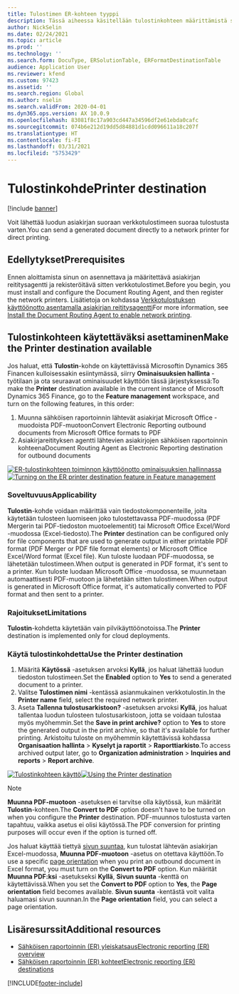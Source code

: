 ```yaml
---
title: Tulostimen ER-kohteen tyyppi
description: Tässä aiheessa käsitellään tulostinkohteen määrittämistä sähköisen raportoinnin (ER) muodon KANSIO- tai TIEDOSTO-osalla.
author: NickSelin
ms.date: 02/24/2021
ms.topic: article
ms.prod: ''
ms.technology: ''
ms.search.form: DocuType, ERSolutionTable, ERFormatDestinationTable
audience: Application User
ms.reviewer: kfend
ms.custom: 97423
ms.assetid: ''
ms.search.region: Global
ms.author: nselin
ms.search.validFrom: 2020-04-01
ms.dyn365.ops.version: AX 10.0.9
ms.openlocfilehash: 83081f8c17a903cd447a34596df2e61ebda0cafc
ms.sourcegitcommit: 074b6e212d19dd5d84881d1cdd096611a18c207f
ms.translationtype: HT
ms.contentlocale: fi-FI
ms.lasthandoff: 03/31/2021
ms.locfileid: "5753429"
---
```

# <a name="printer-destination"></a><a name="PrinterDestinationType"></a><span data-ttu-id="28bdc-103">Tulostinkohde</span><span class="sxs-lookup"><span data-stu-id="28bdc-103">Printer destination</span></span>

[!include [banner](../includes/banner.md)]

<span data-ttu-id="28bdc-104">Voit lähettää luodun asiakirjan suoraan verkkotulostimeen suoraa tulostusta varten.</span><span class="sxs-lookup"><span data-stu-id="28bdc-104">You can send a generated document directly to a network printer for direct printing.</span></span>

## <a name="prerequisites"></a><span data-ttu-id="28bdc-105">Edellytykset</span><span class="sxs-lookup"><span data-stu-id="28bdc-105">Prerequisites</span></span>

<span data-ttu-id="28bdc-106">Ennen aloittamista sinun on asennettava ja määritettävä asiakirjan reititysagentti ja rekisteröitävä sitten verkkotulostimet.</span><span class="sxs-lookup"><span data-stu-id="28bdc-106">Before you begin, you must install and configure the Document Routing Agent, and then register the network printers.</span></span> <span data-ttu-id="28bdc-107">Lisätietoja on kohdassa [Verkkotulostuksen käyttöönotto asentamalla asiakirjan reititysagentti](https://docs.microsoft.com/dynamics365/fin-ops-core/dev-itpro/analytics/install-document-routing-agent)</span><span class="sxs-lookup"><span data-stu-id="28bdc-107">For more information, see [Install the Document Routing Agent to enable network printing](https://docs.microsoft.com/dynamics365/fin-ops-core/dev-itpro/analytics/install-document-routing-agent).</span></span>

## <a name="make-the-printer-destination-available"></a><span data-ttu-id="28bdc-108">Tulostinkohteen käytettäväksi asettaminen</span><span class="sxs-lookup"><span data-stu-id="28bdc-108">Make the Printer destination available</span></span>

<span data-ttu-id="28bdc-109">Jos haluat, että **Tulostin**-kohde on käytettävissä Microsoftin Dynamics 365 Financen kulloisessakin esiintymässä, siirry **Ominaisuuksien hallinta** -työtilaan ja ota seuraavat ominaisuudet käyttöön tässä järjestyksessä:</span><span class="sxs-lookup"><span data-stu-id="28bdc-109">To make the **Printer** destination available in the current instance of Microsoft Dynamics 365 Finance, go to the **Feature management** workspace, and turn on the following features, in this order:</span></span>

1. <span data-ttu-id="28bdc-110">Muunna sähköisen raportoinnin lähtevät asiakirjat Microsoft Office -muodoista PDF-muotoon</span><span class="sxs-lookup"><span data-stu-id="28bdc-110">Convert Electronic Reporting outbound documents from Microsoft Office formats to PDF</span></span>
2. <span data-ttu-id="28bdc-111">Asiakirjareitityksen agentti lähtevien asiakirjojen sähköisen raportoinnin kohteena</span><span class="sxs-lookup"><span data-stu-id="28bdc-111">Document Routing Agent as Electronic Reporting destination for outbound documents</span></span>

<span data-ttu-id="28bdc-112">[![ER-tulostinkohteen toiminnon käyttöönotto ominaisuuksien hallinnassa](./media/ER_Destinations-EnablePrinterDestinationFeature.png)](./media/ER_Destinations-EnablePrinterDestinationFeature.png)</span><span class="sxs-lookup"><span data-stu-id="28bdc-112">[![Turning on the ER printer destination feature in Feature management](./media/ER_Destinations-EnablePrinterDestinationFeature.png)](./media/ER_Destinations-EnablePrinterDestinationFeature.png)</span></span>

### <a name="applicability"></a><span data-ttu-id="28bdc-113">Soveltuvuus</span><span class="sxs-lookup"><span data-stu-id="28bdc-113">Applicability</span></span>

<span data-ttu-id="28bdc-114">**Tulostin**-kohde voidaan määrittää vain tiedostokomponenteille, joita käytetään tulosteen luomiseen joko tulostettavassa PDF-muodossa (PDF Mergerin tai PDF-tiedoston muotoelementit) tai Microsoft Office Excel/Word -muodossa (Excel-tiedosto).</span><span class="sxs-lookup"><span data-stu-id="28bdc-114">The **Printer** destination can be configured only for file components that are used to generate output in either printable PDF format (PDF Merger or PDF file format elements) or Microsoft Office Excel/Word format (Excel file).</span></span> <span data-ttu-id="28bdc-115">Kun tuloste luodaan PDF-muodossa, se lähetetään tulostimeen.</span><span class="sxs-lookup"><span data-stu-id="28bdc-115">When output is generated in PDF format, it's sent to a printer.</span></span> <span data-ttu-id="28bdc-116">Kun tuloste luodaan Microsoft Office -muodossa, se muunnetaan automaattisesti PDF-muotoon ja lähetetään sitten tulostimeen.</span><span class="sxs-lookup"><span data-stu-id="28bdc-116">When output is generated in Microsoft Office format, it's automatically converted to PDF format and then sent to a printer.</span></span>

### <a name="limitations"></a><span data-ttu-id="28bdc-117">Rajoitukset</span><span class="sxs-lookup"><span data-stu-id="28bdc-117">Limitations</span></span>

<span data-ttu-id="28bdc-118">**Tulostin**-kohdetta käytetään vain pilvikäyttöönotoissa.</span><span class="sxs-lookup"><span data-stu-id="28bdc-118">The **Printer** destination is implemented only for cloud deployments.</span></span>

### <a name="use-the-printer-destination"></a><span data-ttu-id="28bdc-119">Käytä tulostinkohdetta</span><span class="sxs-lookup"><span data-stu-id="28bdc-119">Use the Printer destination</span></span>

1. <span data-ttu-id="28bdc-120">Määritä **Käytössä** -asetuksen arvoksi **Kyllä**, jos haluat lähettää luodun tiedoston tulostimeen.</span><span class="sxs-lookup"><span data-stu-id="28bdc-120">Set the **Enabled** option to **Yes** to send a generated document to a printer.</span></span>
2. <span data-ttu-id="28bdc-121">Valitse **Tulostimen nimi** -kentässä asianmukainen verkkotulostin.</span><span class="sxs-lookup"><span data-stu-id="28bdc-121">In the **Printer name** field, select the required network printer.</span></span>
3. <span data-ttu-id="28bdc-122">Aseta **Tallenna tulostusarkistoon?** -asetuksen arvoksi **Kyllä**, jos haluat tallentaa luodun tulosteen tulostusarkistoon, jotta se voidaan tulostaa myös myöhemmin.</span><span class="sxs-lookup"><span data-stu-id="28bdc-122">Set the **Save in print archive?** option to **Yes** to store the generated output in the print archive, so that it's available for further printing.</span></span> <span data-ttu-id="28bdc-123">Arkistoitu tuloste on myöhemmin käytettävissä kohdassa **Organisaation hallinta** \> **Kyselyt ja raportit** \> **Raporttiarkisto**.</span><span class="sxs-lookup"><span data-stu-id="28bdc-123">To access archived output later, go to **Organization administration** \> **Inquiries and reports** \> **Report archive**.</span></span>

<span data-ttu-id="28bdc-124">[![Tulostinkohteen käyttö](./media/ER_Destinations-PrinterDestination.png)](./media/ER_Destinations-PrinterDestination.png)</span><span class="sxs-lookup"><span data-stu-id="28bdc-124">[![Using the Printer destination](./media/ER_Destinations-PrinterDestination.png)](./media/ER_Destinations-PrinterDestination.png)</span></span>

> [!NOTE]
> <span data-ttu-id="28bdc-125">**Muunna PDF-muotoon** -asetuksen ei tarvitse olla käytössä, kun määrität **Tulostin**-kohteen.</span><span class="sxs-lookup"><span data-stu-id="28bdc-125">The **Convert to PDF** option doesn't have to be turned on when you configure the **Printer** destination.</span></span> <span data-ttu-id="28bdc-126">PDF-muunnos tulostusta varten tapahtuu, vaikka asetus ei olisi käytössä.</span><span class="sxs-lookup"><span data-stu-id="28bdc-126">The PDF conversion for printing purposes will occur even if the option is turned off.</span></span>

<span data-ttu-id="28bdc-127">Jos haluat käyttää tiettyä [sivun suuntaa](electronic-reporting-destinations.md#SelectPdfPageOrientation), kun tulostat lähtevän asiakirjan Excel-muodossa, **Muunna PDF-muotoon** -asetus on otettava käyttöön.</span><span class="sxs-lookup"><span data-stu-id="28bdc-127">To use a specific [page orientation](electronic-reporting-destinations.md#SelectPdfPageOrientation) when you print an outbound document in Excel format, you must turn on the **Convert to PDF** option.</span></span> <span data-ttu-id="28bdc-128">Kun määrität **Muunna PDF:ksi** -asetukseksi **Kyllä**, **Sivun suunta** -kenttä on käytettävissä.</span><span class="sxs-lookup"><span data-stu-id="28bdc-128">When you set the **Convert to PDF** option to **Yes**, the **Page orientation** field becomes available.</span></span> <span data-ttu-id="28bdc-129">**Sivun suunta** -kentästä voit valita haluamasi sivun suunnan.</span><span class="sxs-lookup"><span data-stu-id="28bdc-129">In the **Page orientation** field, you can select a page orientation.</span></span>

## <a name="additional-resources"></a><span data-ttu-id="28bdc-130">Lisäresurssit</span><span class="sxs-lookup"><span data-stu-id="28bdc-130">Additional resources</span></span>

- [<span data-ttu-id="28bdc-131">Sähköisen raportoinnin (ER) yleiskatsaus</span><span class="sxs-lookup"><span data-stu-id="28bdc-131">Electronic reporting (ER) overview</span></span>](general-electronic-reporting.md)
- [<span data-ttu-id="28bdc-132">Sähköisen raportoinnin (ER) kohteet</span><span class="sxs-lookup"><span data-stu-id="28bdc-132">Electronic reporting (ER) destinations</span></span>](electronic-reporting-destinations.md)


[!INCLUDE[footer-include](../../../includes/footer-banner.md)]

